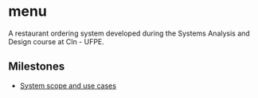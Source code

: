 # menu
A restaurant ordering system developed during the Systems Analysis and Design course at CIn - UFPE.

## Milestones

- [System scope and use cases](https://docs.google.com/document/d/1ea_Dymf2i6xXB3ZDfmYOICXe-dn_Tnpd/edit?usp=sharing&ouid=118139996540499692024&rtpof=true&sd=true)
